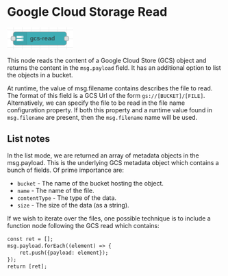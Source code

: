 # Google Cloud Storage Read

![GCS Read](images/gcs_read_node.png)

This node reads the content of a Google Cloud Store (GCS) object and returns the content in the `msg.payload` field.  It has an additional option to list the objects in a bucket.

At runtime, the value of msg.filename contains describes the file to read.  The format of this field is a GCS Url of the form `gs://[BUCKET]/[FILE]`. 
Alternatively, we can specify the file to be read in the file name configuration property.  If both this property and a runtime value found in `msg.filename` are present, then the `msg.filename` name will be used.

## List notes

In the list mode, we are returned an array of metadata objects in the msg.payload.  This is the underlying GCS metadata object which contains a bunch of fields.  Of prime importance are:

* `bucket` - The name of the bucket hosting the object.
* `name` - The name of the file.
* `contentType` - The type of the data.
* `size` - The size of the data (as a string).

If we wish to iterate over the files, one possible technique is to include a function node following the GCS read which contains:

```
const ret = [];
msg.payload.forEach((element) => {
    ret.push({payload: element});
});
return [ret];
```
